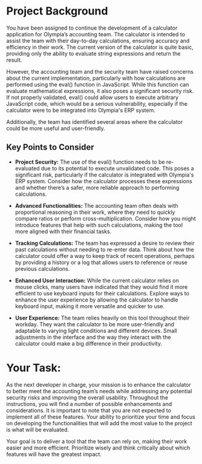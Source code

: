 # Project Background

You have been assigned to continue the development of a calculator application for Olympia’s accounting team. The calculator is intended to assist the team with their day-to-day calculations, ensuring accuracy and efficiency in their work. The current version of the calculator is quite basic, providing only the ability to evaluate string expressions and return the result.

However, the accounting team and the security team have raised concerns about the current implementation, particularly with how calculations are performed using the eval() function in JavaScript. While this function can evaluate mathematical expressions, it also poses a significant security risk. If not properly validated, eval() could allow users to execute arbitrary JavaScript code, which would be a serious vulnerability, especially if the calculator were to be integrated into Olympia's ERP system.

Additionally, the team has identified several areas where the calculator could be more useful and user-friendly.

## Key Points to Consider

- **Project Security:** The use of the eval() function needs to be re-evaluated due to its potential to execute unvalidated code. This poses a significant risk, particularly if the calculator is integrated with Olympia's ERP system. Consider how the calculator processes these expressions and whether there’s a safer, more reliable approach to performing calculations.

- **Advanced Functionalities:** The accounting team often deals with proportional reasoning in their work, where they need to quickly compare ratios or perform cross-multiplication. Consider how you might introduce features that help with such calculations, making the tool more aligned with their financial tasks.

- **Tracking Calculations:** The team has expressed a desire to review their past calculations without needing to re-enter data. Think about how the calculator could offer a way to keep track of recent operations, perhaps by providing a history or a log that allows users to reference or reuse previous calculations.

- **Enhanced User Interaction:** While the current calculator relies on mouse clicks, many users have indicated that they would find it more efficient to use keyboard inputs for their calculations. Explore ways to enhance the user experience by allowing the calculator to handle keyboard input, making it more versatile and quicker to use.


- **User Experience:** The team relies heavily on this tool throughout their workday. They want the calculator to be more user-friendly and adaptable to varying light conditions and different devices. Small adjustments in the interface and the way they interact with the calculator could make a big difference in their productivity.

# Your Task:

As the next developer in charge, your mission is to enhance the calculator to better meet the accounting team’s needs while addressing any potential security risks and improving the overall usability. Throughout the instructions, you will find a number of possible enhancements and considerations. It is important to note that you are not expected to implement all of these features. Your ability to prioritize your time and focus on developing the functionalities that will add the most value to the project is what will be evaluated.

Your goal is to deliver a tool that the team can rely on, making their work easier and more efficient. Prioritize wisely and think critically about which features will have the greatest impact.
